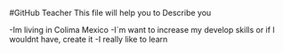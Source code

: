 #GitHub Teacher
This file will help you to Describe you

-Im living in Colima Mexico
-I´m want to increase my develop skills or if I wouldnt have, create it
-I really like to learn